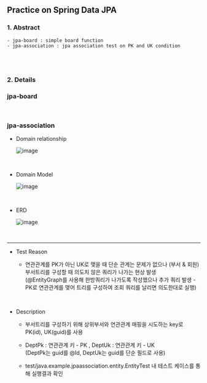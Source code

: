 ## Practice on Spring Data JPA


### 1. Abstract

    - jpa-board : simple board function
    - jpa-association : jpa association test on PK and UK condition

<br><br>

### 2. Details

### jpa-board

<br>

### jpa-association

- Domain relationship
  
  ![image](https://github.com/JaewookMun/spring-exercise/assets/84655268/14593e78-33cd-43c1-9656-da9a7bf5d355)

<br>

- Domain Model
  
  ![image](https://github.com/JaewookMun/spring-exercise/assets/84655268/a12c9169-ecf2-4461-abf9-28f526ee816d)

<br>

- ERD
  
  ![image](https://github.com/JaewookMun/spring-exercise/assets/84655268/245cba4f-a174-4150-a22e-77e3a30cb891)

<br>

---


- Test Reason
  
  - 연관관계를 PK가 아닌 UK로 맺을 때 단순 관계는 문제가 없으나 (부서 & 회원) 부서트리를 구성할 때 의도치 않은 쿼리가 나가는 현상 발생 <br>(@EntityGraph를 사용해 한방쿼리가 나가도록 작성했으나 추가 쿼리 발생 - PK로 연관관계를 맺어 트리를 구성하여 조회 쿼리를 날리면 의도한대로 실행)

<br>

- Description
  
  - 부서트리를 구성하기 위해 상위부서와 연관관계 매핑을 시도하는 key로 PK(id), UK(guid)를 사용

  - DeptPk : 연관관계 키 - PK , DeptUk : 연관관계 키 - UK <br>
    (DeptPk는 guid를 @Id, DeptUk는 guid를 단순 필드로 사용)

  - test/java.example.jpaassociation.entity.EntityTest 내 테스트 케이스를 통해 실행결과 확인


